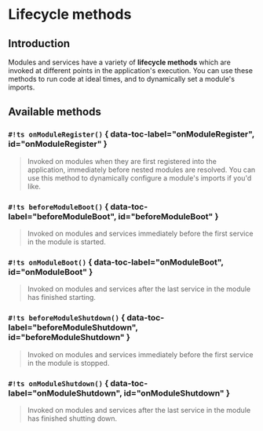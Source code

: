 # Lifecycle methods

## Introduction

Modules and services have a variety of **lifecycle methods** which are invoked at different points in the application's
execution. You can use these methods to run code at ideal times, and to dynamically set a module's imports.

## Available methods

### `#!ts onModuleRegister()` { data-toc-label="onModuleRegister", id="onModuleRegister" }

> Invoked on modules when they are first registered into the application, immediately before nested modules are
> resolved. You can use this method to dynamically configure a module's imports if you'd like.

### `#!ts beforeModuleBoot()` { data-toc-label="beforeModuleBoot", id="beforeModuleBoot" }

> Invoked on modules and services immediately before the first service in the module is started.

### `#!ts onModuleBoot()` { data-toc-label="onModuleBoot", id="onModuleBoot" }

> Invoked on modules and services after the last service in the module has finished starting.

### `#!ts beforeModuleShutdown()` { data-toc-label="beforeModuleShutdown", id="beforeModuleShutdown" }

> Invoked on modules and services immediately before the first service in the module is stopped.

### `#!ts onModuleShutdown()` { data-toc-label="onModuleShutdown", id="onModuleShutdown" }

> Invoked on modules and services after the last service in the module has finished shutting down.

